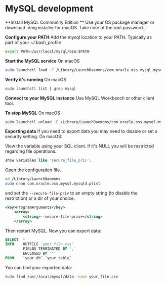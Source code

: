 # MySQL development

**Install MySQL Community Edition **
Use your OS package manager or download .dmg installer for macOS. Take note of the root password.

**Configure your PATH**
Add the mysql location to your PATH. Typically as part of your ~/.bash_profile
```zsh
export PATH=/usr/local/mysql/bin:$PATH
```

**Start the MySQL service**
On macOS
```zsh
sudo launchctl load -F /Library/LaunchDaemons/com.oracle.oss.mysql.mysqld.plist
```

**Verify it's running**
On macOS
```zsh
sudo launchctl list | grep mysql
```

**Connect to your MySQL instance**
Use MySQL Workbench or other client tool.

**To stop MySQL**
On macOS
```zsh
sudo launchctl unload -F /Library/LaunchDaemons/com.oracle.oss.mysql.mysqld.plist
```

**Exporting data**
If you need to export data you may need to disable or set a security setting. On macOS:

View the variable using your SQL client. If it's NULL you will be restricted regarding file operations.
```sql
show variables like 'secure_file_priv';
```

Open the configuration file.
```zsh
cd /Library/LaunchDaemons
sudo nano com.oracle.oss.mysql.mysqld.plist
```
and set the `--secure-file-priv` to an empty string (to disable the restriction) or a dir of your choice.
```xml
<key>ProgramArguments</key>
    <array>
        <string>--secure-file-priv=</string>
    </array>
```

Then restart MySQL. Now you can export data:
```sql
SELECT  *
INTO    OUTFILE 'your_file.csv'
        FIELDS TERMINATED BY ',' 
        ENCLOSED BY '"'
FROM    `your_db`.`your_table`
```

You can find your exported data:
```zsh
sudo find /usr/local/mysql/data -name your_file.csv
```

